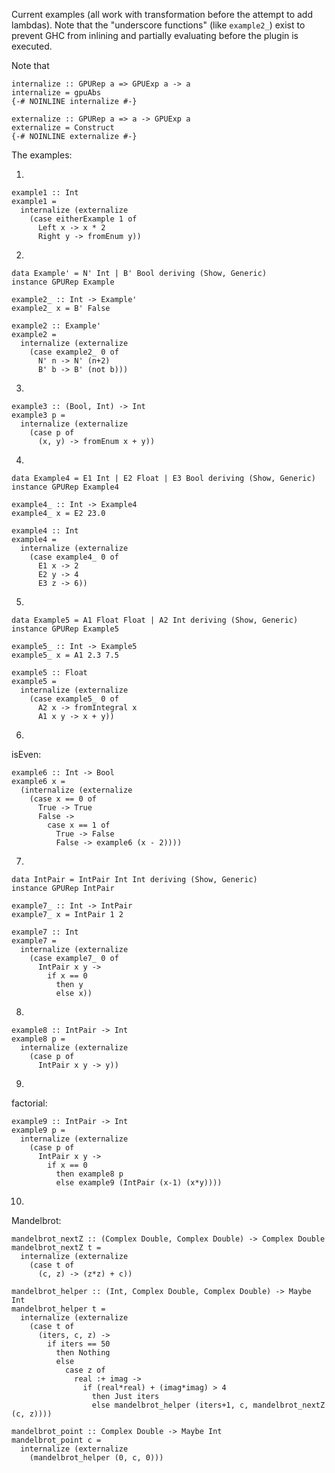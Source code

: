 Current examples (all work with transformation before the attempt to add
lambdas). Note that the "underscore functions" (like `example2_`) exist to
prevent GHC from inlining and partially evaluating before the plugin is
executed.

Note that

    internalize :: GPURep a => GPUExp a -> a
    internalize = gpuAbs
    {-# NOINLINE internalize #-}

    externalize :: GPURep a => a -> GPUExp a
    externalize = Construct
    {-# NOINLINE externalize #-}

The examples:

1.

    example1 :: Int
    example1 =
      internalize (externalize
        (case eitherExample 1 of
          Left x -> x * 2
          Right y -> fromEnum y))

2.

    data Example' = N' Int | B' Bool deriving (Show, Generic)
    instance GPURep Example

    example2_ :: Int -> Example'
    example2_ x = B' False

    example2 :: Example'
    example2 =
      internalize (externalize
        (case example2_ 0 of
          N' n -> N' (n+2)
          B' b -> B' (not b)))

3. 

    example3 :: (Bool, Int) -> Int
    example3 p =
      internalize (externalize
        (case p of
          (x, y) -> fromEnum x + y))

4.

    data Example4 = E1 Int | E2 Float | E3 Bool deriving (Show, Generic)
    instance GPURep Example4

    example4_ :: Int -> Example4
    example4_ x = E2 23.0

    example4 :: Int
    example4 =
      internalize (externalize
        (case example4_ 0 of
          E1 x -> 2
          E2 y -> 4
          E3 z -> 6))

5.


    data Example5 = A1 Float Float | A2 Int deriving (Show, Generic)
    instance GPURep Example5

    example5_ :: Int -> Example5
    example5_ x = A1 2.3 7.5

    example5 :: Float
    example5 =
      internalize (externalize
        (case example5_ 0 of
          A2 x -> fromIntegral x
          A1 x y -> x + y))

6.
isEven:


    example6 :: Int -> Bool
    example6 x =
      (internalize (externalize
        (case x == 0 of
          True -> True
          False ->
            case x == 1 of
              True -> False
              False -> example6 (x - 2))))

7. 

    data IntPair = IntPair Int Int deriving (Show, Generic)
    instance GPURep IntPair

    example7_ :: Int -> IntPair
    example7_ x = IntPair 1 2

    example7 :: Int
    example7 =
      internalize (externalize
        (case example7_ 0 of
          IntPair x y ->
            if x == 0
              then y
              else x))

8.



    example8 :: IntPair -> Int
    example8 p =
      internalize (externalize
        (case p of
          IntPair x y -> y))

9.
factorial:


    example9 :: IntPair -> Int
    example9 p =
      internalize (externalize
        (case p of
          IntPair x y ->
            if x == 0
              then example8 p
              else example9 (IntPair (x-1) (x*y))))

10.
Mandelbrot:


    mandelbrot_nextZ :: (Complex Double, Complex Double) -> Complex Double
    mandelbrot_nextZ t =
      internalize (externalize
        (case t of
          (c, z) -> (z*z) + c))

    mandelbrot_helper :: (Int, Complex Double, Complex Double) -> Maybe Int
    mandelbrot_helper t =
      internalize (externalize
        (case t of
          (iters, c, z) ->
            if iters == 50
              then Nothing
              else
                case z of
                  real :+ imag ->
                    if (real*real) + (imag*imag) > 4
                      then Just iters
                      else mandelbrot_helper (iters+1, c, mandelbrot_nextZ (c, z))))

    mandelbrot_point :: Complex Double -> Maybe Int
    mandelbrot_point c =
      internalize (externalize
        (mandelbrot_helper (0, c, 0)))

